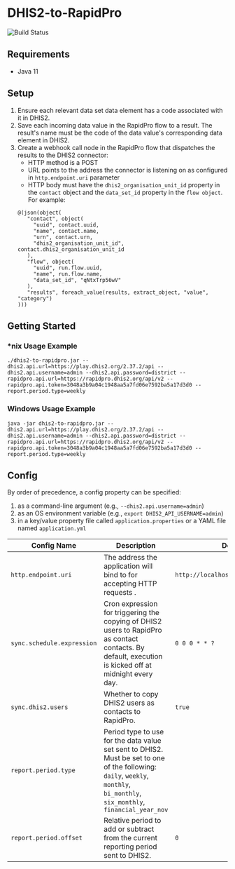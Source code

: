 # DHIS2-to-RapidPro

![Build Status](https://github.com/dhis2/integration-dhis2-rapidpro/workflows/CI/badge.svg)

## Requirements

* Java 11

## Setup

1. Ensure each relevant data set data element has a code associated with it in DHIS2.
2. Save each incoming data value in the RapidPro flow to a result. The result's name must be the code of the data value's corresponding data element in DHIS2.
3. Create a webhook call node in the RapidPro flow that dispatches the results to the DHIS2 connector:
   - HTTP method is a POST
   - URL points to the address the connector is listening on as configured in `http.endpoint.uri` parameter
   - HTTP body must have the `dhis2_organisation_unit_id` property in the `contact` object and the `data_set_id` property in the `flow object`. For example:
    ```
    @(json(object(
       "contact", object(
         "uuid", contact.uuid, 
         "name", contact.name, 
         "urn", contact.urn,
         "dhis2_organisation_unit_id", contact.dhis2_organisation_unit_id
       ),
       "flow", object(
         "uuid", run.flow.uuid, 
         "name", run.flow.name,
         "data_set_id", "qNtxTrp56wV"
       ),
       "results", foreach_value(results, extract_object, "value", "category")
    )))
    ```

## Getting Started

### *nix Usage Example

```shell
./dhis2-to-rapidpro.jar --dhis2.api.url=https://play.dhis2.org/2.37.2/api --dhis2.api.username=admin --dhis2.api.password=district --rapidpro.api.url=https://rapidpro.dhis2.org/api/v2 --rapidpro.api.token=3048a3b9a04c1948aa5a7fd06e7592ba5a17d3d0 --report.period.type=weekly
```

### Windows Usage Example

```shell
java -jar dhis2-to-rapidpro.jar --dhis2.api.url=https://play.dhis2.org/2.37.2/api --dhis2.api.username=admin --dhis2.api.password=district --rapidpro.api.url=https://rapidpro.dhis2.org/api/v2 --rapidpro.api.token=3048a3b9a04c1948aa5a7fd06e7592ba5a17d3d0 --report.period.type=weekly
```

## Config

By order of precedence, a config property can be specified:

1. as a command-line argument (e.g., `--dhis2.api.username=admin`)
2. as an OS environment variable (e.g., `export DHIS2_API_USERNAME=admin`)
3. in a key/value property file called `application.properties` or a YAML file named `application.yml`

| Config Name                | Description                                                                                                                                                                   | Default Value                             | Example Value                |
|----------------------------|-------------------------------------------------------------------------------------------------------------------------------------------------------------------------------|-------------------------------------------|------------------------------|
| `http.endpoint.uri`        | The address the application will bind to for accepting HTTP requests .                                                                                                        | `http://localhost:8081/rapidProConnector` | `http://localhost:8080/acme` |
| `sync.schedule.expression` | Cron expression for triggering the copying of DHIS2 users to RapidPro as contact contacts. By default, execution is kicked off at midnight every day.                         | `0 0 0 * * ?`                             | `0 0 12 * * ?`               |
| `sync.dhis2.users`         | Whether to copy DHIS2 users as contacts to RapidPro.                                                                                                                          | `true`                                    | `false`                      |
| `report.period.type`       | Period type to use for the data value set sent to DHIS2. Must be set to one of the following: `daily`, `weekly`, `monthly`, `bi_monthly`, `six_monthly`, `financial_year_nov` |                                           | `weekly`                     |
| `report.period.offset`     | Relative period to add or subtract from the current reporting period sent to DHIS2.                                                                                           | `0`                                       | `-1`                         |